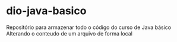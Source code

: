# dio-java-basico
Repositório para armazenar todo o código do curso de Java básico 
Alterando o conteudo de um arquivo de forma local
